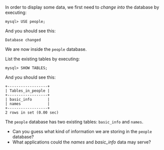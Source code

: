 In order to display some data, we first need to _change into_ the database by executing:

```
mysql> USE people;
```
And you should see this:
```
Database changed
```

We are now inside the `people` database.

List the existing tables by executing: 

```
mysql> SHOW TABLES;
```
And you should see this:
```
+------------------+ 
| Tables_in_people | 
+------------------+ 
| basic_info       | 
| names            | 
+------------------+ 
2 rows in set (0.00 sec)
```

The `people` database has two existing tables: `basic_info` and `names`. 

- Can you guess what kind of information we are storing in the `people` database?
- What applications could the _names_ and *basic_info* data may serve?